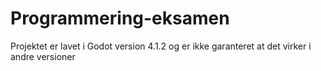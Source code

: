 # Programmering-eksamen

Projektet er lavet i Godot version 4.1.2 og er ikke garanteret at det virker i andre versioner